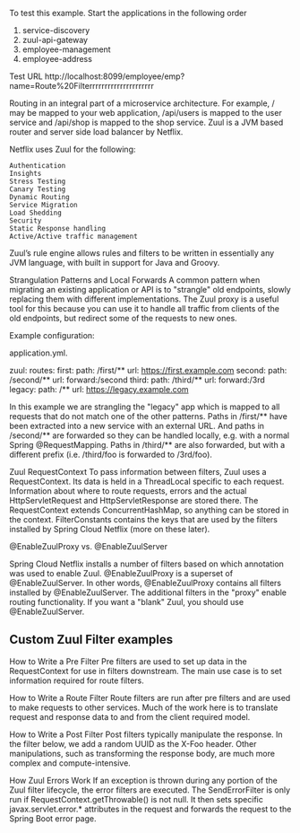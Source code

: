 To test this example.
Start the applications in the following order
1. service-discovery
2. zuul-api-gateway
3. employee-management
4. employee-address

Test URL
http://localhost:8099/employee/emp?name=Route%20Filterrrrrrrrrrrrrrrrrrrrr


Routing in an integral part of a microservice architecture. For example, / may be mapped to your web application, /api/users is mapped to the user service and /api/shop is mapped to the shop service. Zuul is a JVM based router and server side load balancer by Netflix.

Netflix uses Zuul for the following:

    Authentication
    Insights
    Stress Testing
    Canary Testing
    Dynamic Routing
    Service Migration
    Load Shedding
    Security
    Static Response handling
    Active/Active traffic management

Zuul’s rule engine allows rules and filters to be written in essentially any JVM language, with built in support for Java and Groovy.

Strangulation Patterns and Local Forwards
A common pattern when migrating an existing application or API is to "strangle" old endpoints, slowly replacing them with different implementations. The Zuul proxy is a useful tool for this because you can use it to handle all traffic from clients of the old endpoints, but redirect some of the requests to new ones.

Example configuration:

application.yml. 

 zuul:
  routes:
    first:
      path: /first/**
      url: https://first.example.com
    second:
      path: /second/**
      url: forward:/second
    third:
      path: /third/**
      url: forward:/3rd
    legacy:
      path: /**
      url: https://legacy.example.com

In this example we are strangling the "legacy" app which is mapped to all requests that do not match one of the other patterns. Paths in /first/** have been extracted into a new service with an external URL. And paths in /second/** are forwarded so they can be handled locally, e.g. with a normal Spring @RequestMapping. Paths in /third/** are also forwarded, but with a different prefix (i.e. /third/foo is forwarded to /3rd/foo).

Zuul RequestContext
To pass information between filters, Zuul uses a RequestContext. Its data is held in a ThreadLocal specific to each request. Information about where to route requests, errors and the actual HttpServletRequest and HttpServletResponse are stored there. The RequestContext extends ConcurrentHashMap, so anything can be stored in the context. FilterConstants contains the keys that are used by the filters installed by Spring Cloud Netflix (more on these later).

@EnableZuulProxy vs. @EnableZuulServer

Spring Cloud Netflix installs a number of filters based on which annotation was used to enable Zuul. @EnableZuulProxy is a superset of @EnableZuulServer. In other words, @EnableZuulProxy contains all filters installed by @EnableZuulServer. The additional filters in the "proxy" enable routing functionality. If you want a "blank" Zuul, you should use @EnableZuulServer.

Custom Zuul Filter examples
------------------------------------
How to Write a Pre Filter
Pre filters are used to set up data in the RequestContext for use in filters downstream. The main use case is to set information required for route filters.

How to Write a Route Filter
Route filters are run after pre filters and are used to make requests to other services. Much of the work here is to translate request and response data to and from the client required model.

How to Write a Post Filter
Post filters typically manipulate the response. In the filter below, we add a random UUID as the X-Foo header. Other manipulations, such as transforming the response body, are much more complex and compute-intensive.

How Zuul Errors Work
If an exception is thrown during any portion of the Zuul filter lifecycle, the error filters are executed. The SendErrorFilter is only run if RequestContext.getThrowable() is not null. It then sets specific javax.servlet.error.* attributes in the request and forwards the request to the Spring Boot error page.

